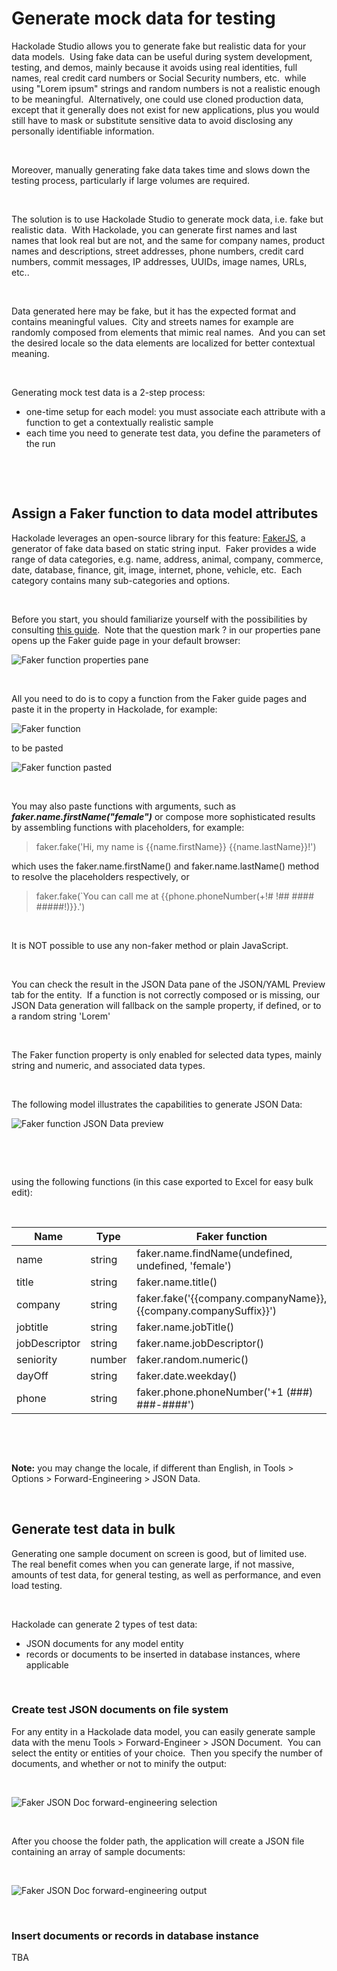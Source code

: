 # Generate mock data for testing

Hackolade Studio allows you to generate fake but realistic data for your data models.&nbsp; Using fake data can be useful during system development, testing, and demos, mainly because it avoids using real identities, full names, real credit card numbers or Social Security numbers, etc.&nbsp; while using "Lorem ipsum" strings and random numbers is not a realistic enough to be meaningful.&nbsp; Alternatively, one could use cloned production data, except that it generally does not exist for new applications, plus you would still have to mask or substitute sensitive data to avoid disclosing any personally identifiable information.

&nbsp;

Moreover, manually generating fake data takes time and slows down the testing process, particularly if large volumes are required.

&nbsp;

The solution is to use Hackolade Studio to generate mock data, i.e. fake but realistic data.&nbsp; With Hackolade, you can generate first names and last names that look real but are not, and the same for company names, product names and descriptions, street addresses, phone numbers, credit card numbers, commit messages, IP addresses, UUIDs, image names, URLs, etc..

&nbsp;

Data generated here may be fake, but it has the expected format and contains meaningful values.&nbsp; City and streets names for example are randomly composed from elements that mimic real names.&nbsp; And you can set the desired locale so the data elements are localized for better contextual meaning.

&nbsp;

Generating mock test data is a 2-step process:

* one-time setup for each model: you must associate each attribute with a function to get a contextually realistic sample
* each time you need to generate test data, you define the parameters of the run

&nbsp;

&nbsp;

## Assign a Faker function to data model attributes

Hackolade leverages an open-source library for this feature: [FakerJS](<https://fakerjs.dev/> "target=\"\_blank\""), a generator of fake data based on static string input.&nbsp; Faker provides a wide range of data categories, e.g. name, address, animal, company, commerce, date, database, finance, git, image, internet, phone, vehicle, etc.&nbsp; Each category contains many sub-categories and options.

&nbsp;

Before you start, you should familiarize yourself with the possibilities by consulting [this guide](<https://fakerjs.dev/guide/> "target=\"\_blank\"").&nbsp; Note that the question mark ? in our properties pane opens up the Faker guide page in your default browser:

![Faker function properties pane](<lib/Faker%20function%20properties%20pane.png>)

&nbsp;

All you need to do is to copy a function from the Faker guide pages and paste it in the property in Hackolade, for example:

![Faker function](<lib/Faker%20function.png>)

to be pasted&nbsp;

![Faker function pasted](<lib/Faker%20function%20pasted.png>)

&nbsp;

You may also paste functions with arguments, such as ***faker.name.firstName("female")*** or compose more sophisticated results by assembling functions with placeholders, for example:

> faker.fake('Hi, my name is {{name.firstName}} {{name.lastName}}\!')&nbsp;

which uses the faker.name.firstName() and faker.name.lastName() method to resolve the placeholders respectively, or&nbsp;

> faker.fake(\`You can call me at {{phone.phoneNumber(+\!# \!## #### #####\!)}}.')

&nbsp;

It is NOT possible to use any non-faker method or plain JavaScript.

&nbsp;

You can check the result in the JSON Data pane of the JSON/YAML Preview tab for the entity.&nbsp; If a function is not correctly composed or is missing, our JSON Data generation will fallback on the sample property, if defined, or to a random string 'Lorem'

&nbsp;

The Faker function property is only enabled for selected data types, mainly string and numeric, and associated data types.

&nbsp;

The following model illustrates the capabilities to generate JSON Data:

![Faker function JSON Data preview](<lib/Faker%20function%20JSON%20Data%20preview.png>)

&nbsp;

&nbsp;

using the following functions (in this case exported to Excel for easy bulk edit):

&nbsp;

| **Name** | **Type** | **Faker function** |
| --- | --- | --- |
| name | string | faker.name.findName(undefined, undefined, 'female') |
| title | string | faker.name.title() |
| company | string | faker.fake('{{company.companyName}}, {{company.companySuffix}}') |
| jobtitle | string | faker.name.jobTitle() |
| jobDescriptor | string | faker.name.jobDescriptor() |
| seniority | number | faker.random.numeric() |
| dayOff | string | faker.date.weekday() |
| phone | string | faker.phone.phoneNumber('+1 (###) ###-####') |


&nbsp;

&nbsp;

**Note:** you may change the locale, if different than English, in Tools \> Options \> Forward-Engineering \> JSON Data.

&nbsp;

## Generate test data in bulk

Generating one sample document on screen is good, but of limited use.&nbsp; The real benefit comes when you can generate large, if not massive, amounts of test data, for general testing, as well as performance, and even load testing. &nbsp;

&nbsp;

Hackolade can generate 2 types of test data:

* JSON documents for any model entity
* records or documents to be inserted in database instances, where applicable

&nbsp;

### Create test JSON documents on file system

For any entity in a Hackolade data model, you can easily generate sample data with the menu Tools \> Forward-Engineer \> JSON Document.&nbsp; You can select the entity or entities of your choice.&nbsp; Then you specify the number of documents, and whether or not to minify the output:

&nbsp;

![Faker JSON Doc forward-engineering selection](<lib/Faker%20JSON%20Doc%20forward-engineering%20selection.png>)

&nbsp;

After you choose the folder path, the application will create a JSON file containing an array of sample documents:

&nbsp;

![Faker JSON Doc forward-engineering output](<lib/Faker%20JSON%20Doc%20forward-engineering%20output.png>)

&nbsp;

### Insert documents or records in database instance

TBA

&nbsp;

&nbsp;

&nbsp;

